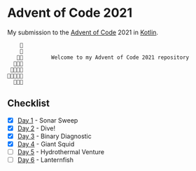 # Advent of Code 2021

My submission to the [Advent of Code](https://adventofcode.com/) 2021 in [Kotlin](https://kotlinlang.org/).

```shell
    🌟
    🎄    
   🎄🎄         Welcome to my Advent of Code 2021 repository
  🎄⁣🎄🎄                  
 🎄🎄🎄🎄               
🎄🎄🎄🎄🎄                
  🎁🎁🎁              
```

## Checklist

- [x] [Day 1](https://adventofcode.com/2021/day/1) - Sonar Sweep
- [x] [Day 2](https://adventofcode.com/2021/day/2) - Dive!
- [x] [Day 3](https://adventofcode.com/2021/day/3) - Binary Diagnostic
- [x] [Day 4](https://adventofcode.com/2021/day/4) - Giant Squid
- [ ] [Day 5](https://adventofcode.com/2021/day/5) - Hydrothermal Venture
- [ ] [Day 6](https://adventofcode.com/2021/day/6) - Lanternfish